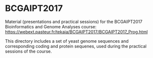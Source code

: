 # BCGAIPT2017
Material (presentations and practical sessions) for the BCGAIPT2017 Bioinformatics and Genome Analyses course: https://webext.pasteur.fr/tekaia/BCGAIPT2017/BCGAIPT2017_Prog.html

This directory includes a set of yeast genome sequences and corresponding coding and protein sequenes, used during the practical sessions of the course.
